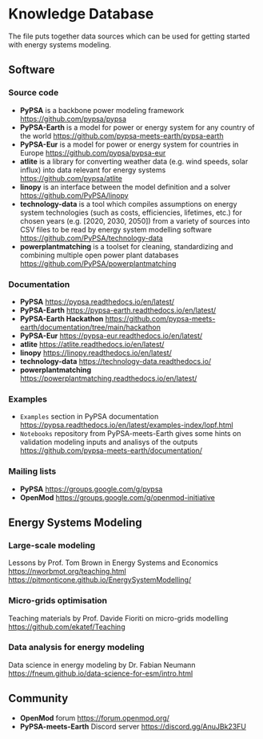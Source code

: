 # Knowledge Database
The file puts together data sources which can be used for getting started with energy systems modeling.

## Software

### Source code
- **PyPSA** is a backbone power modeling framework https://github.com/pypsa/pypsa
- **PyPSA-Earth** is a model for power or energy system for any country of the world https://github.com/pypsa-meets-earth/pypsa-earth
- **PyPSA-Eur** is a model for power or energy system for countries in Europe https://github.com/pypsa/pypsa-eur
- **atlite** is a library for converting weather data (e.g. wind speeds, solar influx) into data relevant for energy systems https://github.com/pypsa/atlite
- **linopy** is an interface between the model definition and a solver https://github.com/PyPSA/linopy
- **technology-data** is a tool which compiles assumptions on energy system technologies (such as costs, efficiencies, lifetimes, etc.) for chosen years (e.g. [2020, 2030, 2050]) from a variety of sources into CSV files to be read by energy system modelling software https://github.com/PyPSA/technology-data
- **powerplantmatching**  is a toolset for cleaning, standardizing and combining multiple open power plant databases https://github.com/PyPSA/powerplantmatching

### Documentation
- **PyPSA** https://pypsa.readthedocs.io/en/latest/
- **PyPSA-Earth** https://pypsa-earth.readthedocs.io/en/latest/
- **PyPSA-Earth Hackathon** https://github.com/pypsa-meets-earth/documentation/tree/main/hackathon
- **PyPSA-Eur** https://pypsa-eur.readthedocs.io/en/latest/
- **atlite** https://atlite.readthedocs.io/en/latest/
- **linopy** https://linopy.readthedocs.io/en/latest/
- **technology-data** https://technology-data.readthedocs.io/
- **powerplantmatching** https://powerplantmatching.readthedocs.io/en/latest/

### Examples
- `Examples` section in PyPSA documentation https://pypsa.readthedocs.io/en/latest/examples-index/lopf.html
- `Notebooks` repository from PyPSA-meets-Earth gives some hints on validation modeling inputs and analisys of the outputs https://github.com/pypsa-meets-earth/documentation/

### Mailing lists
- **PyPSA** https://groups.google.com/g/pypsa
- **OpenMod** https://groups.google.com/g/openmod-initiative

## Energy Systems Modeling
### Large-scale modeling
Lessons by Prof. Tom Brown in Energy Systems and Economics
https://nworbmot.org/teaching.html
https://pitmonticone.github.io/EnergySystemModelling/

### Micro-grids optimisation
Teaching materials by Prof. Davide Fioriti on micro-grids modelling
https://github.com/ekatef/Teaching

### Data analysis for energy modeling
Data science in energy modeling by Dr. Fabian Neumann https://fneum.github.io/data-science-for-esm/intro.html

## Community
- **OpenMod** forum https://forum.openmod.org/
- **PyPSA-meets-Earth** Discord server https://discord.gg/AnuJBk23FU
